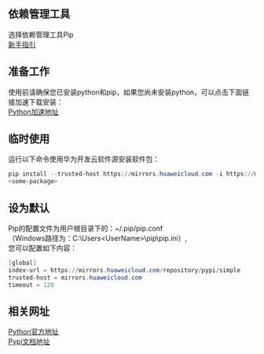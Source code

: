 ## 依赖管理工具
选择依赖管理工具Pip     
[新手指引](https://bbs.huaweicloud.com/forum/forum.php?mod=viewthread&tid=1769&page=1&extra=#pid4755)    
## 准备工作
使用前请确保您已安装python和pip，如果您尚未安装python，可以点击下面链接加速下载安装：    
[Python加速地址](https://mirrors.huaweicloud.com/python/)
## 临时使用    
运行以下命令使用华为开发云软件源安装软件包：    
```powershell
pip install --trusted-host https://mirrors.huaweicloud.com -i https://mirrors.huaweicloud.com/repository/pypi/simple
<some-package>
```
## 设为默认    
Pip的配置文件为用户根目录下的：~/.pip/pip.conf    
（Windows路径为：C:\Users\<UserName>\pip\pip.ini）,     
您可以配置如下内容：    
```powershell
[global]
index-url = https://mirrors.huaweicloud.com/repository/pypi/simple
trusted-host = mirrors.huaweicloud.com
timeout = 120
```
## 相关网址    
[Python官方地址](https://www.python.org/)    
[Pypi文档地址](https://pypi.org)    
